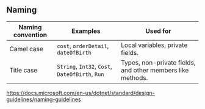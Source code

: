 ## Naming

| Naming convention | Examples                                        | Used for                                                   |
| ----------------- | ----------------------------------------------- | ---------------------------------------------------------- |
| Camel case        | `cost`, `orderDetail`, `dateOfBirth`            | Local variables, private fields.                           |
| Title case        | `String`, `Int32`, `Cost`, `DateOfBirth`, `Run` | Types, non-private fields, and other members like methods. |

https://docs.microsoft.com/en-us/dotnet/standard/design-guidelines/naming-guidelines



